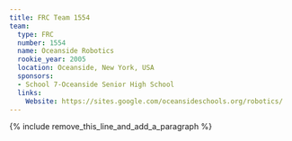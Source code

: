 ```yaml
---
title: FRC Team 1554
team:
  type: FRC
  number: 1554
  name: Oceanside Robotics
  rookie_year: 2005
  location: Oceanside, New York, USA
  sponsors:
  - School 7-Oceanside Senior High School
  links:
    Website: https://sites.google.com/oceansideschools.org/robotics/
---
```


{% include remove_this_line_and_add_a_paragraph %}